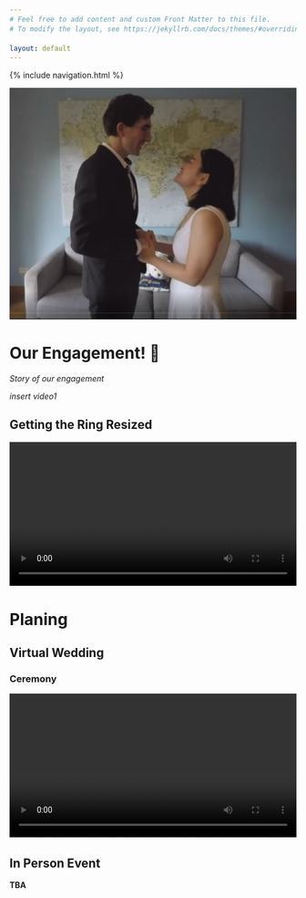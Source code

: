 ```yaml
---
# Feel free to add content and custom Front Matter to this file.
# To modify the layout, see https://jekyllrb.com/docs/themes/#overriding-theme-defaults

layout: default
---
```


{% include navigation.html %}

![Ian and Rui][IanRuiWeddingScreenCap]

# Our Engagement! 💍

_Story of our engagement_

_insert video1_

## Getting the Ring Resized

<video id="vidEngagement2" controls preload="auto" style="width:100%">
  <source src="https://bucket.ianlovesrui.com/Engagement2.mp4" type="video/mp4">
</video>

# Planing

## Virtual Wedding

### Ceremony

<video id="vidCeremony" controls preload="auto" style="width:100%">
  <source src="https://bucket.ianlovesrui.com/Rui+%26+Ian's+Wedding+-+ceremony.mp4" type="video/mp4">
  Your browser does not support embeded video.
</video>

## In Person Event

__TBA__


[IanRuiWeddingScreenCap]: /assets/images/WeddingScreenCap_IanRui.png "Ian and Rui"